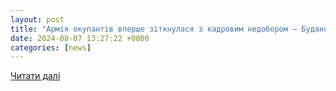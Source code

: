 ```yaml
---
layout: post
title: "Армія окупантів вперше зіткнулася з кадровим недобором – Буданов"
date: 2024-08-07 13:27:22 +0000
categories: [news]
---
```


[Читати далі](https://glavcom.ua/country/incidents/armija-okupantiv-vpershe-zitknulasja-z-kadrovim-nedoborom-budanov-1014061.html)
